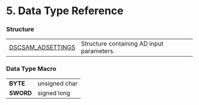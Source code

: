 # 5. Data Type Reference

### Structure

|  |  |
| :--- | :--- |
| [DSCSAM\_ADSETTINGS](10.-structure-definitions/dscsam_adsettings.md) | Structure containing AD input parameters. |

### 

### Data Type Macro

|  |  |
| :--- | :--- |
| **BYTE** | unsigned char |
| **SWORD** | signed long |


